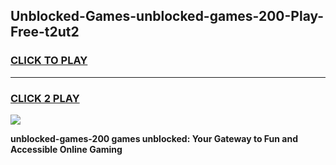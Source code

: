 
## Unblocked-Games-unblocked-games-200-Play-Free-t2ut2
<h3>
<a href="https://premium76.site?title=unblocked-games-200&ref=23A">CLICK TO PLAY</a></h3>
<hr>

<h3>
<a href="https://premium76.site?title=unblocked-games-200&ref=23A">CLICK 2 PLAY</a>
  
</h3>

<a href="https://premium76.site?title=unblocked-games-200&ref=23A"><img src="https://clearcache.store/games.png"></a>


**unblocked-games-200 games unblocked: Your Gateway to Fun and Accessible Online Gaming**
